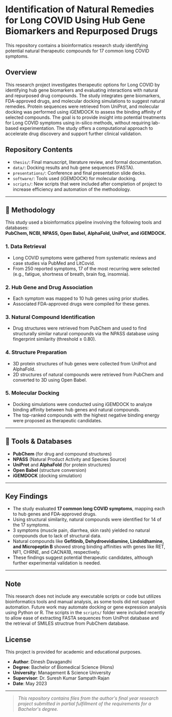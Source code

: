 # Identification of Natural Remedies for Long COVID Using Hub Gene Biomarkers and Repurposed Drugs
This repository contains a bioinformatics research study identifying potential natural therapeutic compounds for 17 common long COVID symptoms.

## Overview
This research project investigates therapeutic options for Long COVID by identifying hub gene biomarkers and evaluating interactions with natural and repurposed drug compounds. The study integrates gene biomarkers, FDA-approved drugs, and molecular docking simulations to suggest natural remedies. Protein sequences were retrieved from UniProt, and molecular docking was performed using iGEMDOCK to assess the binding affinity of selected compounds. The goal is to provide insight into potential treatments for Long COVID symptoms using in-silico methods, without requiring lab-based experimentation. The study offers a computational approach to accelerate drug discovery and support further clinical validation.

## Repository Contents

- `thesis/`: Final manuscript, literature review, and formal documentation.
- `data/`: Docking results and hub gene sequences (FASTA).
- `presentations/`: Conference and final presentation slide decks.
- `software/`: Tools used (iGEMDOCK) for molecular docking.
- `scripts/`: New scripts that were included after completion of project to increase efficiency and automation of the methodology.
---

## 🔬 Methodology

This study used a bioinformatics pipeline involving the following tools and databases:  
**PubChem, NCBI, NPASS, Open Babel, AlphaFold, UniProt, and iGEMDOCK.**

### 1. **Data Retrieval**
- Long COVID symptoms were gathered from systematic reviews and case studies via PubMed and LitCovid.
- From 250 reported symptoms, 17 of the most recurring were selected (e.g., fatigue, shortness of breath, brain fog, insomnia).

### 2. **Hub Gene and Drug Association**
- Each symptom was mapped to 10 hub genes using prior studies.
- Associated FDA-approved drugs were compiled for these genes.

### 3. **Natural Compound Identification**
- Drug structures were retrieved from PubChem and used to find structurally similar natural compounds via the NPASS database using fingerprint similarity (threshold ≥ 0.80).

### 4. **Structure Preparation**
- 3D protein structures of hub genes were collected from UniProt and AlphaFold.
- 2D structures of natural compounds were retrieved from PubChem and converted to 3D using Open Babel.

### 5. **Molecular Docking**
- Docking simulations were conducted using iGEMDOCK to analyze binding affinity between hub genes and natural compounds.
- The top-ranked compounds with the highest negative binding energy were proposed as therapeutic candidates.

---

## 🧪 Tools & Databases
- **PubChem** (for drug and compound structures)
- **NPASS** (Natural Product Activity and Species Source)
- **UniProt** and **AlphaFold** (for protein structures)
- **Open Babel** (structure conversion)
- **iGEMDOCK** (docking simulation)

---
## Key Findings

- The study evaluated **17 common long COVID symptoms**, mapping each to hub genes and FDA-approved drugs.
- Using structural similarity, natural compounds were identified for 14 of the 17 symptoms.
- 3 symptoms (muscle pain, diarrhea, skin rash) yielded no natural compounds due to lack of structural data.
- Natural compounds like **Gefitinib, Dehydroevidiamine, Lindoldhamine, and Micropeptin B** showed strong binding affinities with genes like RET, NF1, CHRNE, and CACNA1B, respectively.
- These findings suggest potential therapeutic candidates, although further experimental validation is needed.

---
## Note
This research does not include any executable scripts or code but utilizes bioinformatics tools and manual analysis, as some tools did not suppot automation. Future work may automate docking or gene expression analysis using Python or R. The scripts in the `scripts/` folder were included recently to allow ease of extracting FASTA sequences from UniProt database and the retrieval of SMILES structrue from PubChem database.

## License
This project is provided for academic and educational purposes.

- **Author**: Dinesh Davagandhi  
- **Degree**: Bachelor of Biomedical Science (Hons)  
- **University**: Management & Science University  
- **Supervisor**: Dr. Suresh Kumar Sampath Rajan  
- **Date**: May 2023
---

> _This repository contains files from the author's final year research project submitted in partial fulfillment of the requirements for a Bachelor's degree._

